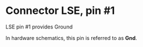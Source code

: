 # Connector LSE, pin #1

LSE pin #1 provides Ground

In hardware schematics, this pin is referred to as **Gnd**.
